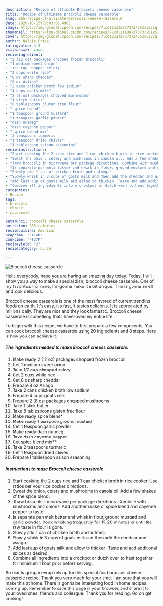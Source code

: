 ```yaml
---
description: "Recipe of Ultimate Broccoli cheese casserole"
title: "Recipe of Ultimate Broccoli cheese casserole"
slug: 865-recipe-of-ultimate-broccoli-cheese-casserole
date: 2020-10-15T09:03:01.490Z
image: https://img-global.cpcdn.com/recipes/71cd121a3a737373/751x532cq70/broccoli-cheese-casserole-recipe-main-photo.jpg
thumbnail: https://img-global.cpcdn.com/recipes/71cd121a3a737373/751x532cq70/broccoli-cheese-casserole-recipe-main-photo.jpg
cover: https://img-global.cpcdn.com/recipes/71cd121a3a737373/751x532cq70/broccoli-cheese-casserole-recipe-main-photo.jpg
author: Nellie Price
ratingvalue: 4.3
reviewcount: 43609
recipeingredient:
- "2 (12 oz) packages chopped frozen broccoli"
- "1 medium sweet onion"
- "1/2 cup chopped celery"
- "2 cups white rice"
- "8 oz sharp cheddar"
- "8 oz Asiago"
- "2 cans chicken broth low sodium"
- "4 cups goats milk"
- "2 (8 oz) packages chopped mushrooms"
- "1 stick butter"
- "8 tablespoons gluten free flour"
- " spice blend"
- "1 teaspoon ground mustard"
- "1 teaspoon garlic powder"
- "dash nutmeg"
- "dash cayenne pepper"
- " spice blend mix"
- "2 teaspoons turmeric"
- "1 teaspoon dried chives"
- "1 tablespoon saison seasoning"
recipeinstructions:
- "Start cooking the 2 cups rice and 1 can chicken broth in rice cooker. Use ratios per your rice cooker directions."
- "Sweat the onion, celery and mushrooms in canola oil. Add a few shakes of the spice blend."
- "Thaw broccoli in microwave per package directions. Combine with mushrooms and onions. Add another shake of spice blend and cayenne pepper to taste."
- "In separate pan melt butter and whisk in flour, ground mustard and garlic powder. Cook whisking frequently for 15-20 minutes or until the raw taste in flour is gone."
- "Slowly add 1 can of chicken broth and nutmeg."
- "Slowly whisk in 3 cups of goats milk and then add the cheddar and asiago."
- "Add last cup of goats milk and allow to thicken. Taste and add additional spices as desired."
- "Combine all ingredients into a crockpot or dutch oven to heat together for minimum 1 hour prior before serving."
categories:
- Recipe
tags:
- broccoli
- cheese
- casserole

katakunci: broccoli cheese casserole 
nutrition: 288 calories
recipecuisine: American
preptime: "PT14M"
cooktime: "PT37M"
recipeyield: "2"
recipecategory: Lunch

---
```



![Broccoli cheese casserole](https://img-global.cpcdn.com/recipes/71cd121a3a737373/751x532cq70/broccoli-cheese-casserole-recipe-main-photo.jpg)

Hello everybody, hope you are having an amazing day today. Today, I will show you a way to make a special dish, broccoli cheese casserole. One of my favorites. For mine, I'm gonna make it a bit unique. This is gonna smell and look delicious.

Broccoli cheese casserole is one of the most favored of current trending foods on earth. It's easy, it's fast, it tastes delicious. It is appreciated by millions daily. They are nice and they look fantastic. Broccoli cheese casserole is something that I have loved my entire life.




To begin with this recipe, we have to first prepare a few components. You can cook broccoli cheese casserole using 20 ingredients and 8 steps. Here is how you can achieve it.

<!--inarticleads1-->

##### The ingredients needed to make Broccoli cheese casserole:

1. Make ready 2 (12 oz) packages chopped frozen broccoli
1. Get 1 medium sweet onion
1. Take 1/2 cup chopped celery
1. Get 2 cups white rice
1. Get 8 oz sharp cheddar
1. Prepare 8 oz Asiago
1. Take 2 cans chicken broth low sodium
1. Prepare 4 cups goats milk
1. Prepare 2 (8 oz) packages chopped mushrooms
1. Take 1 stick butter
1. Take 8 tablespoons gluten free flour
1. Make ready  spice blend*
1. Make ready 1 teaspoon ground mustard
1. Get 1 teaspoon garlic powder
1. Make ready dash nutmeg
1. Take dash cayenne pepper
1. Get  spice blend mix**
1. Take 2 teaspoons turmeric
1. Get 1 teaspoon dried chives
1. Prepare 1 tablespoon saison seasoning




<!--inarticleads2-->

##### Instructions to make Broccoli cheese casserole:

1. Start cooking the 2 cups rice and 1 can chicken broth in rice cooker. Use ratios per your rice cooker directions.
1. Sweat the onion, celery and mushrooms in canola oil. Add a few shakes of the spice blend.
1. Thaw broccoli in microwave per package directions. Combine with mushrooms and onions. Add another shake of spice blend and cayenne pepper to taste.
1. In separate pan melt butter and whisk in flour, ground mustard and garlic powder. Cook whisking frequently for 15-20 minutes or until the raw taste in flour is gone.
1. Slowly add 1 can of chicken broth and nutmeg.
1. Slowly whisk in 3 cups of goats milk and then add the cheddar and asiago.
1. Add last cup of goats milk and allow to thicken. Taste and add additional spices as desired.
1. Combine all ingredients into a crockpot or dutch oven to heat together for minimum 1 hour prior before serving.




So that is going to wrap this up for this special food broccoli cheese casserole recipe. Thank you very much for your time. I am sure that you will make this at home. There is gonna be interesting food in home recipes coming up. Remember to save this page in your browser, and share it to your loved ones, friends and colleague. Thank you for reading. Go on get cooking!
